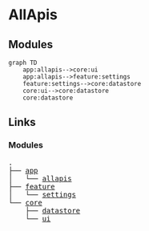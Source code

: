 # AllApis

## Modules

```mermaid
graph TD
    app:allapis-->core:ui
    app:allapis-->feature:settings
    feature:settings-->core:datastore
    core:ui-->core:datastore
    core:datastore
```

## Links

### Modules

<pre>
.
├── <a href="./app/APP.md">app</a>
│   └── <a href="./app/allapis/ALLAPIS.md">allapis</a>
├── <a href="./feature/FEATURE.md">feature</a>
│   └── <a href="./feature/settings/SETTINGS.md">settings</a>
└── <a href="./core/CORE.md">core</a>
    ├── <a href="./core/datastore/DATASTORE.md">datastore</a>
    └── <a href="./core/ui/UI.md">ui</a>
</pre>
